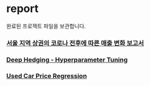 # report

완료된 프로젝트 파일을 보관합니다.



### [서울 지역 상권의 코로나 전후에 따른 매출 변화 보고서](https://github.com/fa-ina-tic/report/tree/main/%EA%B5%AD%EB%B9%84%EC%A7%80%EC%9B%90%EA%B5%90%EC%9C%A1%20-%20%EC%84%9C%EC%9A%B8%20%EC%A7%80%EC%97%AD%20%EC%83%81%EA%B6%8C%EC%9D%98%20%EC%BD%94%EB%A1%9C%EB%82%98%20%EC%A0%84%ED%9B%84%EC%97%90%20%EB%94%B0%EB%A5%B8%20%EB%A7%A4%EC%B6%9C%20%EB%B3%80%ED%99%94%20%EB%B3%B4%EA%B3%A0%EC%84%9C)

### [Deep Hedging - Hyperparameter Tuning](https://github.com/fa-ina-tic/report/tree/main/DeepHedgingHyperparameterTuning)

### [Used Car Price Regression](https://github.com/fa-ina-tic/report/tree/main/UsedCarPriceRegression)





